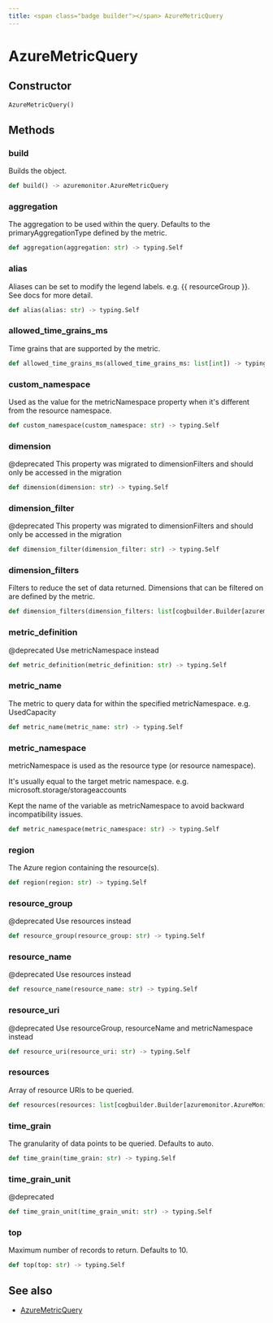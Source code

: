 ```yaml
---
title: <span class="badge builder"></span> AzureMetricQuery
---
```

# <span class="badge builder"></span> AzureMetricQuery

## Constructor

```python
AzureMetricQuery()
```
## Methods

### <span class="badge object-method"></span> build

Builds the object.

```python
def build() -> azuremonitor.AzureMetricQuery
```

### <span class="badge object-method"></span> aggregation

The aggregation to be used within the query. Defaults to the primaryAggregationType defined by the metric.

```python
def aggregation(aggregation: str) -> typing.Self
```

### <span class="badge object-method"></span> alias

Aliases can be set to modify the legend labels. e.g. {{ resourceGroup }}. See docs for more detail.

```python
def alias(alias: str) -> typing.Self
```

### <span class="badge object-method"></span> allowed_time_grains_ms

Time grains that are supported by the metric.

```python
def allowed_time_grains_ms(allowed_time_grains_ms: list[int]) -> typing.Self
```

### <span class="badge object-method"></span> custom_namespace

Used as the value for the metricNamespace property when it's different from the resource namespace.

```python
def custom_namespace(custom_namespace: str) -> typing.Self
```

### <span class="badge object-method"></span> dimension

@deprecated This property was migrated to dimensionFilters and should only be accessed in the migration

```python
def dimension(dimension: str) -> typing.Self
```

### <span class="badge object-method"></span> dimension_filter

@deprecated This property was migrated to dimensionFilters and should only be accessed in the migration

```python
def dimension_filter(dimension_filter: str) -> typing.Self
```

### <span class="badge object-method"></span> dimension_filters

Filters to reduce the set of data returned. Dimensions that can be filtered on are defined by the metric.

```python
def dimension_filters(dimension_filters: list[cogbuilder.Builder[azuremonitor.AzureMetricDimension]]) -> typing.Self
```

### <span class="badge object-method"></span> metric_definition

@deprecated Use metricNamespace instead

```python
def metric_definition(metric_definition: str) -> typing.Self
```

### <span class="badge object-method"></span> metric_name

The metric to query data for within the specified metricNamespace. e.g. UsedCapacity

```python
def metric_name(metric_name: str) -> typing.Self
```

### <span class="badge object-method"></span> metric_namespace

metricNamespace is used as the resource type (or resource namespace).

It's usually equal to the target metric namespace. e.g. microsoft.storage/storageaccounts

Kept the name of the variable as metricNamespace to avoid backward incompatibility issues.

```python
def metric_namespace(metric_namespace: str) -> typing.Self
```

### <span class="badge object-method"></span> region

The Azure region containing the resource(s).

```python
def region(region: str) -> typing.Self
```

### <span class="badge object-method"></span> resource_group

@deprecated Use resources instead

```python
def resource_group(resource_group: str) -> typing.Self
```

### <span class="badge object-method"></span> resource_name

@deprecated Use resources instead

```python
def resource_name(resource_name: str) -> typing.Self
```

### <span class="badge object-method"></span> resource_uri

@deprecated Use resourceGroup, resourceName and metricNamespace instead

```python
def resource_uri(resource_uri: str) -> typing.Self
```

### <span class="badge object-method"></span> resources

Array of resource URIs to be queried.

```python
def resources(resources: list[cogbuilder.Builder[azuremonitor.AzureMonitorResource]]) -> typing.Self
```

### <span class="badge object-method"></span> time_grain

The granularity of data points to be queried. Defaults to auto.

```python
def time_grain(time_grain: str) -> typing.Self
```

### <span class="badge object-method"></span> time_grain_unit

@deprecated

```python
def time_grain_unit(time_grain_unit: str) -> typing.Self
```

### <span class="badge object-method"></span> top

Maximum number of records to return. Defaults to 10.

```python
def top(top: str) -> typing.Self
```

## See also

 * <span class="badge object-type-class"></span> [AzureMetricQuery](./object-AzureMetricQuery.md)

